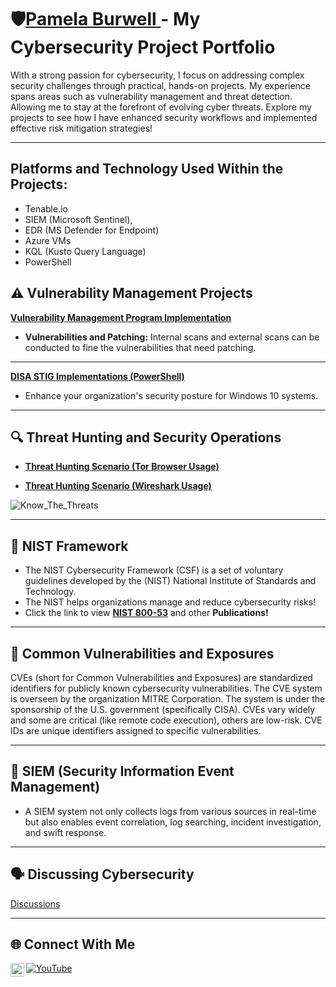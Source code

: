 # 🛡️<a href="https://www.linkedin.com/in/pam-b-b8453188/">Pamela Burwell </a> - My Cybersecurity Project Portfolio

With a strong passion for cybersecurity, I focus on addressing complex security challenges through practical, hands-on projects. My experience spans areas such as vulnerability management and threat detection. Allowing me to stay at the forefront of evolving cyber threats. Explore my projects to see how I have enhanced security workflows and implemented effective risk mitigation strategies!

---
## Platforms and Technology Used Within the Projects: 
- Tenable.io
- SIEM (Microsoft Sentinel),
- EDR (MS Defender for Endpoint)
- Azure VMs
- KQL (Kusto Query Language)
- PowerShell
    
    
## ⚠️ Vulnerability Management Projects

**[Vulnerability Management Program Implementation](https://github.com/PDB65/Vulnerability-Management-Program)**
 
 - **Vulnerabilities and Patching:** Internal scans and external scans can be conducted to fine the vulnerabilities that need patching.
---
 **[DISA STIG Implementations (PowerShell)](https://github.com/PDB65/Remediation)**
 
 - Enhance your organization's security posture for Windows 10 systems. 
---
## 🔍 Threat Hunting and Security Operations

- **[Threat Hunting Scenario (Tor Browser Usage)](https://github.com/PDB65/threat-hunting-scenario-tor)**
  
- **[Threat Hunting Scenario (Wireshark Usage)](https://github.com/PDB65/threat-hunting)**
  
![Know_The_Threats](https://github.com/user-attachments/assets/40804676-273d-42ff-afeb-fd0e9d0fb674)



---
## 🔑 NIST Framework
- The NIST Cybersecurity Framework (CSF) is a set of voluntary guidelines developed by the (NIST) National Institute of Standards and Technology.
- The NIST helps organizations manage and reduce cybersecurity risks!
- Click the link to view **[NIST 800-53](https://github.com/PDB65/NIST-800-53)** and other **Publications!** 

---

## 🚨 Common Vulnerabilities and Exposures
  
  CVEs (short for Common Vulnerabilities and Exposures) are standardized identifiers for publicly known cybersecurity vulnerabilities.
  The CVE system is overseen by the organization MITRE Corporation. The system is under the sponsorship of the U.S. government (specifically CISA).
  CVEs vary widely and some are critical (like remote code execution), others are low-risk.
  CVE IDs are unique identifiers assigned to specific vulnerabilities.
      
---
## 🔧 SIEM (Security Information Event Management)
- A SIEM system not only collects logs from various sources in real-time but also enables event correlation, log searching, incident investigation, and swift response.


---
## 🗣️ Discussing Cybersecurity
[Discussions](https://github.com/PDB65/Cybersecurity-Discussions)

  
<hr/>




## 🌐 Connect With Me
[<img align="left" alt="Pam Burwell | LinkedIn" width="22px" src="https://cdn.jsdelivr.net/npm/simple-icons@v3/icons/linkedin.svg" />][linkedin]
[![YouTube](https://img.shields.io/badge/YouTube-Visit-red?style=for-the-badge&logo=youtube)](https://www.youtube.com/@pamela4585)


[linkedin]: https://linkedin.com/in/pam-b-b8453188
[youtube]: https://www.youtube.com/c/pamela4585
<!--
<img width="35" alt="image" src="https://github.com/user-attachments/assets/2f41c7cd-5ea8-4475-b451-a37161b6c3fb"> 
<img width="35" alt="image" src="https://github.com/user-attachments/assets/77649969-9910-4994-8b96-74a116cfb2a8">
